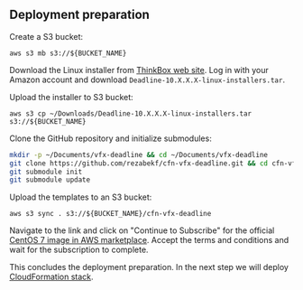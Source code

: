 ## Deployment preparation
Create a S3 bucket:
```
aws s3 mb s3://${BUCKET_NAME}
```

Download the Linux installer from [ThinkBox web site](https://downloads.thinkboxsoftware.com).
Log in with your Amazon account and download `Deadline-10.X.X.X-linux-installers.tar`.

Upload the installer to S3 bucket:
```
aws s3 cp ~/Downloads/Deadline-10.X.X.X-linux-installers.tar s3://${BUCKET_NAME}
```

Clone the GitHub repository and initialize submodules:
```bash
mkdir -p ~/Documents/vfx-deadline && cd ~/Documents/vfx-deadline
git clone https://github.com/rezabekf/cfn-vfx-deadline.git && cd cfn-vfx-deadline
git submodule init
git submodule update

```

Upload the templates to an S3 bucket:
```
aws s3 sync . s3://${BUCKET_NAME}/cfn-vfx-deadline
```

Navigate to the link and click on "Continue to Subscribe" for the official [CentOS 7 image in AWS marketplace](https://aws.amazon.com/marketplace/pp/B00O7WM7QW).
Accept the terms and conditions and wait for the subscription to complete.

This concludes the deployment preparation. 
In the next step we will deploy [CloudFormation stack](../../docs/02-DeploymentParameters/README.md).
